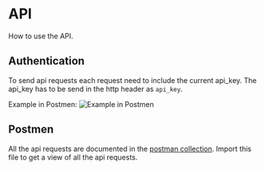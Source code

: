 # API
How to use the API.

## Authentication
To send api requests each request need to include the current api_key. The api_key has to be send in the http header as `api_key`.

Example in Postmen:
![Example in Postmen](../assets/img/api_key_example.png)

## Postmen

All the api requests are documented in the [postman collection](../assets/postman/StudyCopilot.postman_collection.json). Import this file to get a view of all the api requests.
